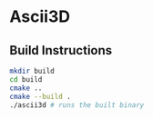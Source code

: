 # Ascii3D
## Build Instructions
```bash
mkdir build
cd build
cmake ..
cmake --build .
./ascii3d # runs the built binary
```
